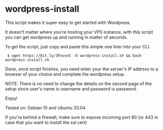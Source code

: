 # wordpress-install

This script makes it super easy to get started with Wordpress. 

It doesn't matter where you're hosting your VPS instance, with this script you can get wordpress up and running in matter of seconds. 

To get the script, just copy and paste this simple one liner into your CLI. 

     $ wget https://bit.ly/3FovxnC -O wordpress-install.sh && bash wordpress-install.sh

Done, once script finishes, you need enter your the server's IP address to a browser of your choice and complete the wordpress setup.

NOTE: There is no need to change the details on the second page of the setup since user's name is username and password is password. 

Enjoy!



Tested on: Debian 10 and Ubuntu 20.04

If you're behind a firewall, make sure to expose incoming port 80 (or 443 in case that you want to install the ssl cert)
